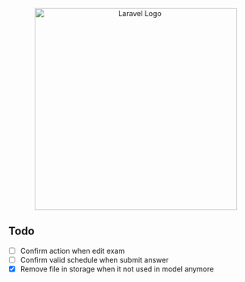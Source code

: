 <p align="center"><a href="https://laravel.com" target="_blank"><img src="https://raw.githubusercontent.com/laravel/art/master/logo-lockup/5%20SVG/2%20CMYK/1%20Full%20Color/laravel-logolockup-cmyk-red.svg" width="400" alt="Laravel Logo"></a></p>




## Todo

- [ ] Confirm action when edit exam
- [ ] Confirm valid schedule when submit answer
- [x] Remove file in storage when it not used in model anymore

